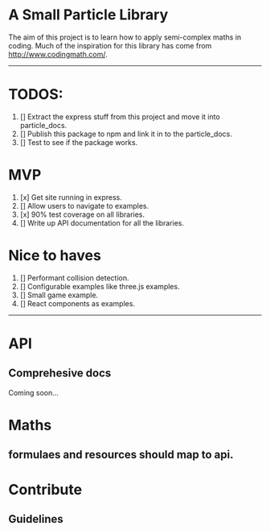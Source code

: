 # A Small Particle Library

The aim of this project is to learn how to apply semi-complex maths in coding.
Much of the inspiration for this library has come from http://www.codingmath.com/.

---

# TODOS:

1. [] Extract the express stuff from this project and move it into particle_docs.
2. [] Publish this package to npm and link it in to the particle_docs.
3. [] Test to see if the package works.

# MVP 

1. [x] Get site running in express.
2. [] Allow users to navigate to examples.
3. [x] 90% test coverage on all libraries. 
4. [] Write up API documentation for all the libraries.

# Nice to haves

1. [] Performant collision detection.
2. [] Configurable examples like three.js examples.
3. [] Small game example.
4. [] React components as examples.

---

# API
 
## Comprehesive docs

Coming soon...

# Maths

## formulaes and resources should map to api.

# Contribute

## Guidelines



